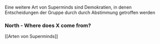 Eine weitere Art von Superminds sind Demokratien, in denen Entscheidungen der Gruppe durch durch Abstimmung getroffen werden

### North - Where does X come from?
[[Arten von Superminds]]